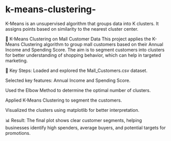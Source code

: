 # k-means-clustering-
K-Means is an unsupervised algorithm that groups data into K clusters. It assigns points based on similarity to the nearest cluster center.

🧠 K-Means Clustering on Mall Customer Data
This project applies the K-Means Clustering algorithm to group mall customers based on their Annual Income and Spending Score. The aim is to segment customers into clusters for better understanding of shopping behavior, which can help in targeted marketing.

📌 Key Steps:
Loaded and explored the Mall_Customers.csv dataset.

Selected key features: Annual Income and Spending Score.

Used the Elbow Method to determine the optimal number of clusters.

Applied K-Means Clustering to segment the customers.

Visualized the clusters using matplotlib for better interpretation.

📊 Result:
The final plot shows clear customer segments, helping businesses identify high spenders, average buyers, and potential targets for promotions.



